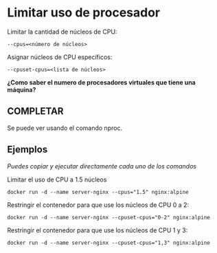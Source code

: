 # Limitar uso de procesador
Limitar la cantidad de núcleos de CPU:
```
--cpus=<número de núcleos>
```

Asignar núcleos de CPU específicos:
```
--cpuset-cpus=<lista de núcleos>
```

**¿Como saber el numero de procesadores virtuales que tiene una máquina?**
## COMPLETAR
Se puede ver usando el comando nproc.
## Ejemplos
_Puedes copiar y ejecutar directamente cada uno de los comandos_

Limitar el uso de CPU a 1.5 núcleos
```
docker run -d --name server-nginx --cpus="1.5" nginx:alpine
```

Restringir el contenedor para que use los núcleos de CPU 0 a 2:
```
docker run -d --name server-nginx --cpuset-cpus="0-2" nginx:alpine
```

Restringir el contenedor para que use los núcleos de CPU 1 y 3:
```
docker run -d --name server-nginx --cpuset-cpus="1,3" nginx:alpine
```
